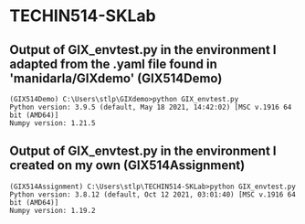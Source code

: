 # TECHIN514-SKLab


## Output of GIX_envtest.py in the environment I adapted from the .yaml file found in 'manidarla/GIXdemo' (GIX514Demo)

```
(GIX514Demo) C:\Users\stlp\GIXdemo>python GIX_envtest.py
Python version: 3.9.5 (default, May 18 2021, 14:42:02) [MSC v.1916 64 bit (AMD64)]
Numpy version: 1.21.5
```

## Output of GIX_envtest.py in the environment I created on my own (GIX514Assignment)

```
(GIX514Assignment) C:\Users\stlp\TECHIN514-SKLab>python GIX_envtest.py
Python version: 3.8.12 (default, Oct 12 2021, 03:01:40) [MSC v.1916 64 bit (AMD64)]
Numpy version: 1.19.2
```